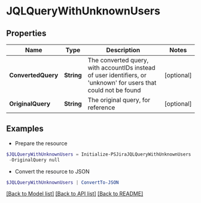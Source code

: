 # JQLQueryWithUnknownUsers
## Properties

Name | Type | Description | Notes
------------ | ------------- | ------------- | -------------
**ConvertedQuery** | **String** | The converted query, with accountIDs instead of user identifiers, or &#39;unknown&#39; for users that could not be found | [optional] 
**OriginalQuery** | **String** | The original query, for reference | [optional] 

## Examples

- Prepare the resource
```powershell
$JQLQueryWithUnknownUsers = Initialize-PSJiraJQLQueryWithUnknownUsers  -ConvertedQuery null `
 -OriginalQuery null
```

- Convert the resource to JSON
```powershell
$JQLQueryWithUnknownUsers | ConvertTo-JSON
```

[[Back to Model list]](../README.md#documentation-for-models) [[Back to API list]](../README.md#documentation-for-api-endpoints) [[Back to README]](../README.md)

